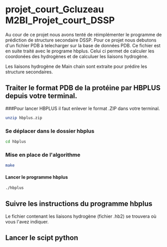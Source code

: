 # projet_court_Gcluzeau M2BI_Projet_court_DSSP

Au cour de ce projet nous avons tenté de réimplémenter le programme de prédiction de structure secondaire DSSP.
Pour ce projet nous debutons d'un fichier PDB à telecharger sur la base de données PDB. Ce fichier est en suite traité avec le programe hbplus.
Celui ci permet de calculer les coordonées des hydrogènes et de calculuer les liaisons hydrogène.

Les liaisons hydrogène de Main chain sont extraite pour prédire les structure secondaires.


## Traiter le format PDB de la protéine par HBPLUS depuis votre terminal. 
###Pour lancer HBPLUS il faut enlever le format .ZIP dans votre terminal.
```bash
unzip hbplus.zip
```

### Se déplacer dans le dossier hbplus
```bash
cd hbplus
```

### Mise en place de l'algorithme 
```bash
make
```

#### Lancer le programme hbplus
```bash
./hbplus
```

## Suivre les instructions du programme hbplus
Le fichier contenant les liaisons hydrogène (fichier .hb2) se trouvera où vous l'avez indiquer.

## Lancer le scipt python


